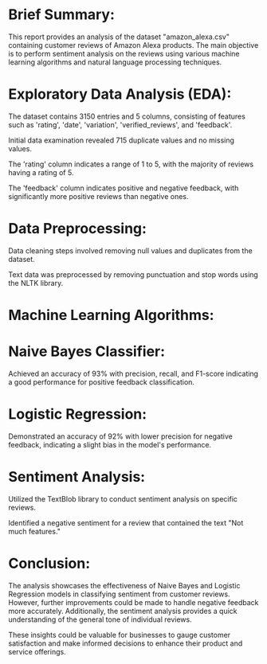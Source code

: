 # Brief Summary:

This report provides an analysis of the dataset "amazon_alexa.csv" containing customer reviews of Amazon Alexa products. The main objective is to perform sentiment analysis on the reviews using various machine learning algorithms and natural language processing techniques.

# Exploratory Data Analysis (EDA):

The dataset contains 3150 entries and 5 columns, consisting of features such as 'rating', 'date', 'variation', 'verified_reviews', and 'feedback'.

Initial data examination revealed 715 duplicate values and no missing values.

The 'rating' column indicates a range of 1 to 5, with the majority of reviews having a rating of 5.

The 'feedback' column indicates positive and negative feedback, with significantly more positive reviews than negative ones.

# Data Preprocessing:

Data cleaning steps involved removing null values and duplicates from the dataset.

Text data was preprocessed by removing punctuation and stop words using the NLTK library.

# Machine Learning Algorithms:

# Naive Bayes Classifier:

Achieved an accuracy of 93% with precision, recall, and F1-score indicating a good performance for positive feedback classification.
# Logistic Regression:

Demonstrated an accuracy of 92% with lower precision for negative feedback, indicating a slight bias in the model's performance.

# Sentiment Analysis:

Utilized the TextBlob library to conduct sentiment analysis on specific reviews.

Identified a negative sentiment for a review that contained the text "Not much features."

# Conclusion:

The analysis showcases the effectiveness of Naive Bayes and Logistic Regression models in classifying sentiment from customer reviews. However, further improvements could be made to handle negative feedback more accurately. Additionally, the sentiment analysis provides a quick understanding of the general tone of individual reviews.

These insights could be valuable for businesses to gauge customer satisfaction and make informed decisions to enhance their product and service offerings.




